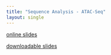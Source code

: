 ```yaml
---
title: "Sequence Analysis - ATAC-Seq"
layout: single
---
```


[online slides](https://docs.google.com/presentation/d/14FxXgKuC7Ul0G6tCN8gjjGKc89vAujQiQCcDnwuzdJA/present?usp=sharing)

[downloadable slides](https://docs.google.com/presentation/d/14FxXgKuC7Ul0G6tCN8gjjGKc89vAujQiQCcDnwuzdJA/export/pptx)
